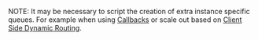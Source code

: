 NOTE: It may be necessary to script the creation of extra instance specific queues. For example when using [Callbacks](/nservicebus/messaging/callbacks.md#message-routing) or scale out based on [Client Side Dynamic Routing](/samples/scaleout/senderside/#code-walk-through-server1-and-server2-instance-id).